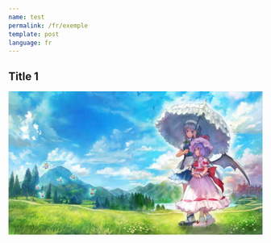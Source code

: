 ```yaml
---
name: test
permalink: /fr/exemple
template: post
language: fr
---
```


## Title 1

![](./touhou.jpg)
